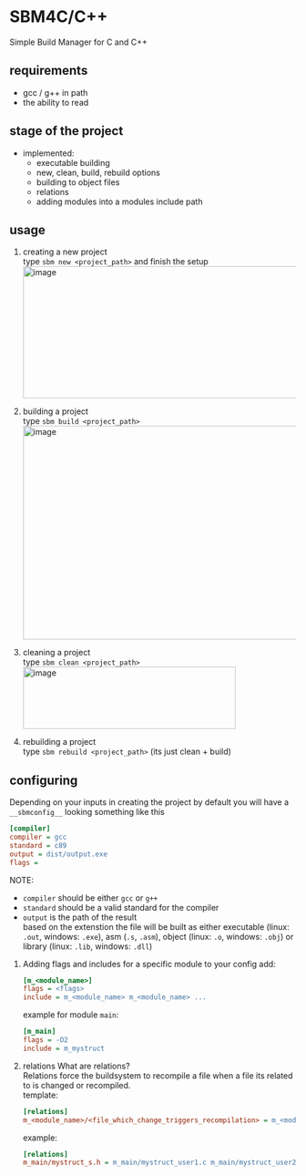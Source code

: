# SBM4C/C++
Simple Build Manager for C and C++

## requirements
  - gcc / g++ in path
  - the ability to read
    
## stage of the project
- implemented:
  - executable building
  - new, clean, build, rebuild options
  - building to object files
  - relations
  - adding modules into a modules include path
## usage
1. creating a new project  
   type `sbm new <project_path>` and finish the setup  
   <img width="752" height="232" alt="image" src="https://github.com/user-attachments/assets/d51034f6-2d4c-4c53-8830-57a6f0905bfb" />  

2. building a project  
   type `sbm build <project_path>`  
   <img width="989" height="375" alt="image" src="https://github.com/user-attachments/assets/84d32d35-cb74-4b60-adad-629f4b83ed31" />  

3. cleaning a project  
   type `sbm clean <project_path>`  
   <img width="373" height="109" alt="image" src="https://github.com/user-attachments/assets/547c2fa2-1b8d-456c-a3fb-1ca831d9e2d4" />  

4. rebuilding a project  
   type `sbm rebuild <project_path>` (its just clean + build)  

## configuring
Depending on your inputs in creating the project by default you will have a `__sbmconfig__` looking something like this  
```ini
[compiler]
compiler = gcc
standard = c89
output = dist/output.exe
flags = 
```
NOTE:
- `compiler` should be either `gcc` or `g++`
- `standard` should be a valid standard for the compiler
- `output` is the path of the result  
  based on the extenstion the file will be built as either executable (linux: `.out`, windows: `.exe`), asm (`.s`, `.asm`), object (linux: `.o`, windows: `.obj`) or library (linux: `.lib`, windows: `.dll`)

1. Adding flags and includes for a specific module
   to your config add:
   ```ini
   [m_<module_name>]
   flags = <flags>
   include = m_<module_name> m_<module_name> ...
   ```
   example for module `main`:
   ```ini
   [m_main]
   flags = -O2
   include = m_mystruct
   ```
3. relations
   What are relations?  
   Relations force the buildsystem to recompile a file when a file its related to is changed or recompiled.  
   template:  
   ```ini
   [relations]
   m_<module_name>/<file_which_change_triggers_recompilation> = m_<module_name>/<file_to_recompile> m_<module_name>/<another_file_to_recompile> ...
   ```
   example:
   ```ini
   [relations]
   m_main/mystruct_s.h = m_main/mystruct_user1.c m_main/mystruct_user2.c
   ```
